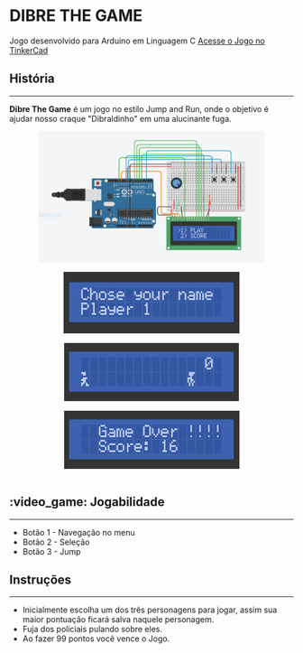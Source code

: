 <h1>DIBRE THE GAME</h1>

Jogo desenvolvido para Arduino em Linguagem C <a href="https://www.tinkercad.com/things/jUVQZkFrd0v" target="_blank">Acesse o Jogo no TinkerCad</a> 

<h2>História</h2>
<hr>

<b>Dibre The Game</b> é um jogo no estilo Jump and Run, onde o objetivo é ajudar nosso craque 
"Dibraldinho" em uma alucinante fuga.
<p align="center">
<img alt="Esquema de ligação" src="https://github.com/BrunoSegato13/DIBRE_THE_GAME/blob/master/img/esquema_ligacao.PNG" align="center" width="400" heigth="400"> <br><br>
<img alt="Seleção do player"src="https://github.com/BrunoSegato13/DIBRE_THE_GAME/blob/master/img/selecao_player.PNG" align="center"><br><br>
<img alt="Game"src="https://github.com/BrunoSegato13/DIBRE_THE_GAME/blob/master/img/game.PNG" align="center"><br><br>
<img alt="Game over"src="https://github.com/BrunoSegato13/DIBRE_THE_GAME/blob/master/img/game_over.PNG" align="center"><br><br>
</p>
<h2> :video_game: Jogabilidade</h2> </div>
<hr>
<ul>
    <li>Botão 1 - Navegação no menu</li>
    <li>Botão 2 - Seleção</li>
    <li>Botão 3 - Jump</li>
</ul>

<h2>Instruções</h2>
<hr>

<ul>
    <li>Inicialmente escolha um dos três personagens para jogar, assim sua maior pontuação ficará salva naquele personagem.</li>
    <li>Fuja dos policiais pulando sobre eles.</li>
    <li>Ao fazer 99 pontos você vence o Jogo.</li>
</ul>


